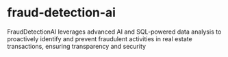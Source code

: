# fraud-detection-ai
FraudDetectionAI leverages advanced AI and SQL-powered data analysis to proactively identify and prevent fraudulent activities in real estate transactions, ensuring transparency and security
